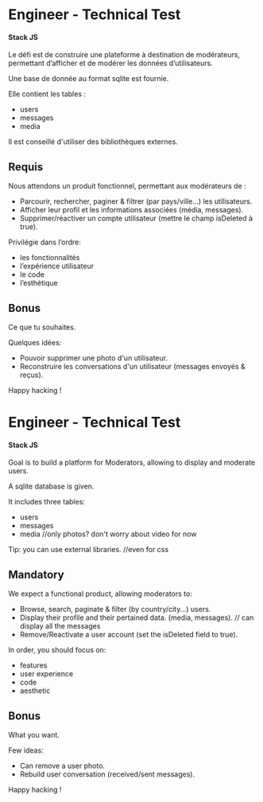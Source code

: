 # Engineer - Technical Test

#### Stack JS

Le défi est de construire une plateforme à destination de modérateurs, permettant d’afficher et de modérer les données d’utilisateurs.

Une base de donnée au format sqlite est fournie.

Elle contient les tables :

-  users
-  messages
-  media

Il est conseillé d'utiliser des bibliothèques externes.

## Requis

Nous attendons un produit fonctionnel, permettant aux modérateurs de :

-  Parcourir, rechercher, paginer & filtrer (par pays/ville...) les utilisateurs.
-  Afficher leur profil et les informations associées (média, messages).
-  Supprimer/réactiver un compte utilisateur (mettre le champ isDeleted à true).

Privilégie dans l’ordre:

-  les fonctionnalités
-  l’expérience utilisateur
-  le code
-  l’esthétique

## Bonus

Ce que tu souhaites.

Quelques idées:

-  Pouvoir supprimer une photo d'un utilisateur.
-  Reconstruire les conversations d'un utilisateur (messages envoyés & reçus).

Happy hacking !

# Engineer - Technical Test

#### Stack JS

Goal is to build a platform for Moderators, allowing to display and moderate users.

A sqlite database is given.

It includes three tables:

-  users
-  messages
-  media //only photos? don't worry about video for now

Tip: you can use external libraries. //even for css

## Mandatory

We expect a functional product, allowing moderators to:

-  Browse, search, paginate & filter (by country/city...) users.
-  Display their profile and their pertained data. (media, messages). // can display all the messages
-  Remove/Reactivate a user account (set the isDeleted field to true).

In order, you should focus on:

-  features
-  user experience
-  code
-  aesthetic

## Bonus

What you want.

Few ideas:

-  Can remove a user photo.
-  Rebuild user conversation (received/sent messages).

Happy hacking !
